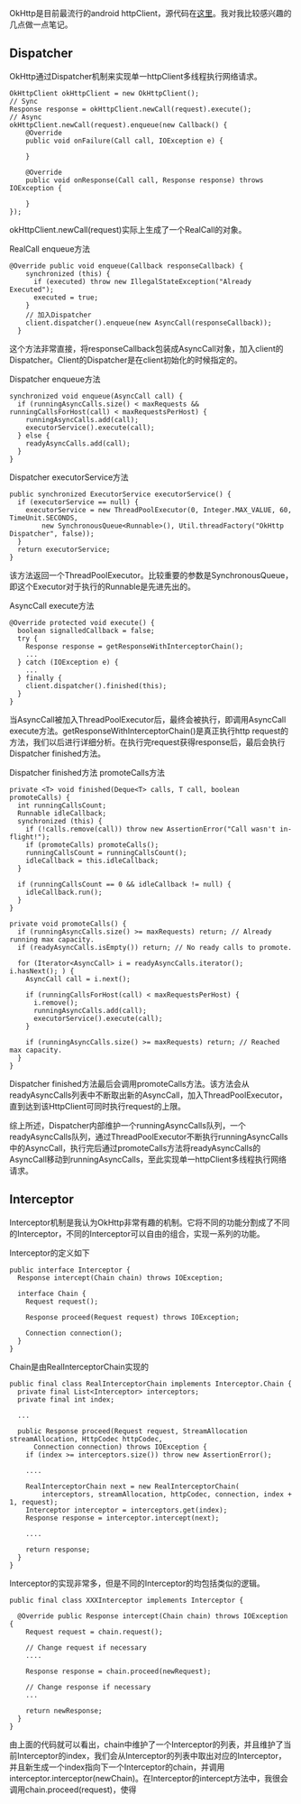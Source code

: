 OkHttp是目前最流行的android httpClient，源代码在[这里](https://github.com/square/okhttp)。我对我比较感兴趣的几点做一点笔记。

## Dispatcher
OkHttp通过Dispatcher机制来实现单一httpClient多线程执行网络请求。
```
OkHttpClient okHttpClient = new OkHttpClient();
// Sync
Response response = okHttpClient.newCall(request).execute();
// Async
okHttpClient.newCall(request).enqueue(new Callback() {
    @Override
    public void onFailure(Call call, IOException e) {

    }

    @Override
    public void onResponse(Call call, Response response) throws IOException {

    }
});
```

okHttpClient.newCall(request)实际上生成了一个RealCall的对象。

RealCall enqueue方法
```
@Override public void enqueue(Callback responseCallback) {
    synchronized (this) {
      if (executed) throw new IllegalStateException("Already Executed");
      executed = true;
    }
    // 加入Dispatcher
    client.dispatcher().enqueue(new AsyncCall(responseCallback));
  }
```
这个方法非常直接，将responseCallback包装成AsyncCall对象，加入client的Dispatcher。Client的Dispatcher是在client初始化的时候指定的。

Dispatcher enqueue方法

```
synchronized void enqueue(AsyncCall call) {
  if (runningAsyncCalls.size() < maxRequests && runningCallsForHost(call) < maxRequestsPerHost) {
    runningAsyncCalls.add(call);
    executorService().execute(call);
  } else {
    readyAsyncCalls.add(call);
  }
}
```

Dispatcher executorService方法

```
public synchronized ExecutorService executorService() {
  if (executorService == null) {
    executorService = new ThreadPoolExecutor(0, Integer.MAX_VALUE, 60, TimeUnit.SECONDS,
        new SynchronousQueue<Runnable>(), Util.threadFactory("OkHttp Dispatcher", false));
  }
  return executorService;
}
```
该方法返回一个ThreadPoolExecutor。比较重要的参数是SynchronousQueue，即这个Executor对于执行的Runnable是先进先出的。

AsyncCall execute方法
```
@Override protected void execute() {
  boolean signalledCallback = false;
  try {
    Response response = getResponseWithInterceptorChain();
    ...
  } catch (IOException e) {
    ...
  } finally {
    client.dispatcher().finished(this);
  }
}
```
当AsyncCall被加入ThreadPoolExecutor后，最终会被执行，即调用AsyncCall execute方法。getResponseWithInterceptorChain()是真正执行http request的方法，我们以后进行详细分析。在执行完request获得response后，最后会执行Dispatcher finished方法。

Dispatcher finished方法 promoteCalls方法
```
private <T> void finished(Deque<T> calls, T call, boolean promoteCalls) {
  int runningCallsCount;
  Runnable idleCallback;
  synchronized (this) {
    if (!calls.remove(call)) throw new AssertionError("Call wasn't in-flight!");
    if (promoteCalls) promoteCalls();
    runningCallsCount = runningCallsCount();
    idleCallback = this.idleCallback;
  }

  if (runningCallsCount == 0 && idleCallback != null) {
    idleCallback.run();
  }
}

private void promoteCalls() {
  if (runningAsyncCalls.size() >= maxRequests) return; // Already running max capacity.
  if (readyAsyncCalls.isEmpty()) return; // No ready calls to promote.

  for (Iterator<AsyncCall> i = readyAsyncCalls.iterator(); i.hasNext(); ) {
    AsyncCall call = i.next();

    if (runningCallsForHost(call) < maxRequestsPerHost) {
      i.remove();
      runningAsyncCalls.add(call);
      executorService().execute(call);
    }

    if (runningAsyncCalls.size() >= maxRequests) return; // Reached max capacity.
  }
}
```
Dispatcher finished方法最后会调用promoteCalls方法。该方法会从readyAsyncCalls列表中不断取出新的AsyncCall，加入ThreadPoolExecutor，直到达到该HttpClient可同时执行request的上限。

综上所述，Dispatcher内部维护一个runningAsyncCalls队列，一个readyAsyncCalls队列，通过ThreadPoolExecutor不断执行runningAsyncCalls中的AsyncCall，执行完后通过promoteCalls方法将readyAsyncCalls的AsyncCall移动到runningAsyncCalls，至此实现单一httpClient多线程执行网络请求。

## Interceptor
Interceptor机制是我认为OkHttp非常有趣的机制。它将不同的功能分割成了不同的Interceptor，不同的Interceptor可以自由的组合，实现一系列的功能。

Interceptor的定义如下
```
public interface Interceptor {
  Response intercept(Chain chain) throws IOException;

  interface Chain {
    Request request();

    Response proceed(Request request) throws IOException;

    Connection connection();
  }
}
```
Chain是由RealInterceptorChain实现的
```
public final class RealInterceptorChain implements Interceptor.Chain {
  private final List<Interceptor> interceptors;
  private final int index;

  ...

  public Response proceed(Request request, StreamAllocation streamAllocation, HttpCodec httpCodec,
      Connection connection) throws IOException {
    if (index >= interceptors.size()) throw new AssertionError();

    ....

    RealInterceptorChain next = new RealInterceptorChain(
        interceptors, streamAllocation, httpCodec, connection, index + 1, request);
    Interceptor interceptor = interceptors.get(index);
    Response response = interceptor.intercept(next);

    ....

    return response;
  }
}

```

Interceptor的实现非常多，但是不同的Interceptor的均包括类似的逻辑。
```
public final class XXXInterceptor implements Interceptor {

  @Override public Response intercept(Chain chain) throws IOException {
    Request request = chain.request();

    // Change request if necessary
    ....

    Response response = chain.proceed(newRequest);

    // Change response if necessary
    ...

    return newResponse;
  }
}
```
由上面的代码就可以看出，chain中维护了一个Interceptor的列表，并且维护了当前Interceptor的index，我们会从Interceptor的列表中取出对应的Interceptor，并且新生成一个index指向下一个Interceptor的chain，并调用interceptor.interceptor(newChain)。在Interceptor的intercept方法中，我很会调用chain.proceed(request)，使得
